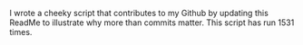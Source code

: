 I wrote a cheeky script that contributes to my Github by updating this ReadMe to illustrate why more than commits matter. This script has run 1531 times.
